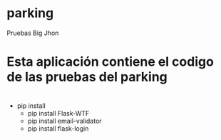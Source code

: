 # parking
 Pruebas Big Jhon
# Esta aplicación contiene el codigo de las pruebas del parking <h1> 
* pip install
  * pip install Flask-WTF
  * pip install email-validator
  * pip install flask-login
